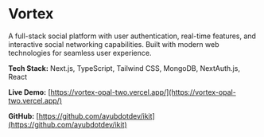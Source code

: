 # Vortex

A full-stack social platform with user authentication, real-time features, and interactive social networking capabilities. Built with modern web technologies for seamless user experience.

**Tech Stack:** Next.js, TypeScript, Tailwind CSS, MongoDB, NextAuth.js, React

**Live Demo:** [https://vortex-opal-two.vercel.app/](https://vortex-opal-two.vercel.app/)

**GitHub:** [https://github.com/ayubdotdev/ikit](https://github.com/ayubdotdev/ikit) 